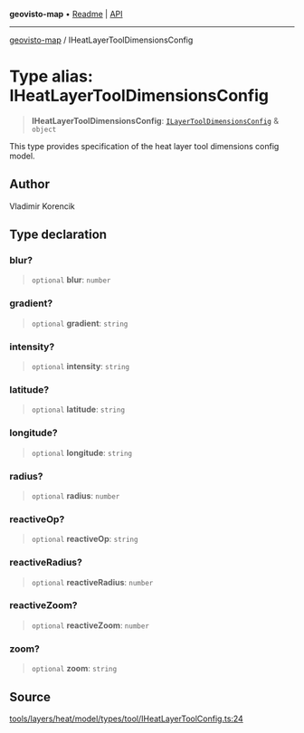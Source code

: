 **geovisto-map** • [Readme](../README.md) \| [API](../globals.md)

***

[geovisto-map](../README.md) / IHeatLayerToolDimensionsConfig

# Type alias: IHeatLayerToolDimensionsConfig

> **IHeatLayerToolDimensionsConfig**: [`ILayerToolDimensionsConfig`](ILayerToolDimensionsConfig.md) & `object`

This type provides specification of the heat layer tool dimensions config model.

## Author

Vladimir Korencik

## Type declaration

### blur?

> `optional` **blur**: `number`

### gradient?

> `optional` **gradient**: `string`

### intensity?

> `optional` **intensity**: `string`

### latitude?

> `optional` **latitude**: `string`

### longitude?

> `optional` **longitude**: `string`

### radius?

> `optional` **radius**: `number`

### reactiveOp?

> `optional` **reactiveOp**: `string`

### reactiveRadius?

> `optional` **reactiveRadius**: `number`

### reactiveZoom?

> `optional` **reactiveZoom**: `number`

### zoom?

> `optional` **zoom**: `string`

## Source

[tools/layers/heat/model/types/tool/IHeatLayerToolConfig.ts:24](https://github.com/geovisto/geovisto-map/blob/5ee2cb5d45c19062fc8fc6beefa2848c076518b6/src/tools/layers/heat/model/types/tool/IHeatLayerToolConfig.ts#L24)
